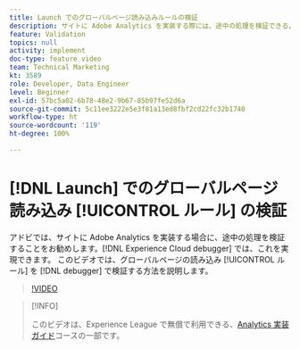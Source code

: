 ```yaml
---
title: Launch でのグローバルページ読み込みルールの検証
description: サイトに Adobe Analytics を実装する際には、途中の処理を検証できるようにする必要があります。そのようなときは、Experience Cloud Debugger が役に立ちます。このビデオでは、デバッガーを使用してグローバルページ読み込みルールを検証する方法を説明します。
feature: Validation
topics: null
activity: implement
doc-type: feature video
team: Technical Marketing
kt: 3589
role: Developer, Data Engineer
level: Beginner
exl-id: 57bc5a02-6b78-48e2-9b67-85b97fe52d6a
source-git-commit: 5c11ee3222e5e3f81a13ed8fbf2cd22fc32b1740
workflow-type: ht
source-wordcount: '119'
ht-degree: 100%

---
```


# [!DNL Launch] でのグローバルページ読み込み [!UICONTROL ルール] の検証

アドビでは、サイトに Adobe Analytics を実装する場合に、途中の処理を検証することをお勧めします。[!DNL Experience Cloud debugger] では、これを実現できます。 このビデオでは、グローバルページの読み込み [!UICONTROL ルール] を [!DNL debugger] で検証する方法を説明します。

>[!VIDEO](https://video.tv.adobe.com/v/28776/?quality=12)

>[!INFO]
>
> このビデオは、Experience League で無償で利用できる、[Analytics 実装ガイド](https://experienceleague.adobe.com/?recommended=Analytics-D-1-2019.1)コースの一部です。
